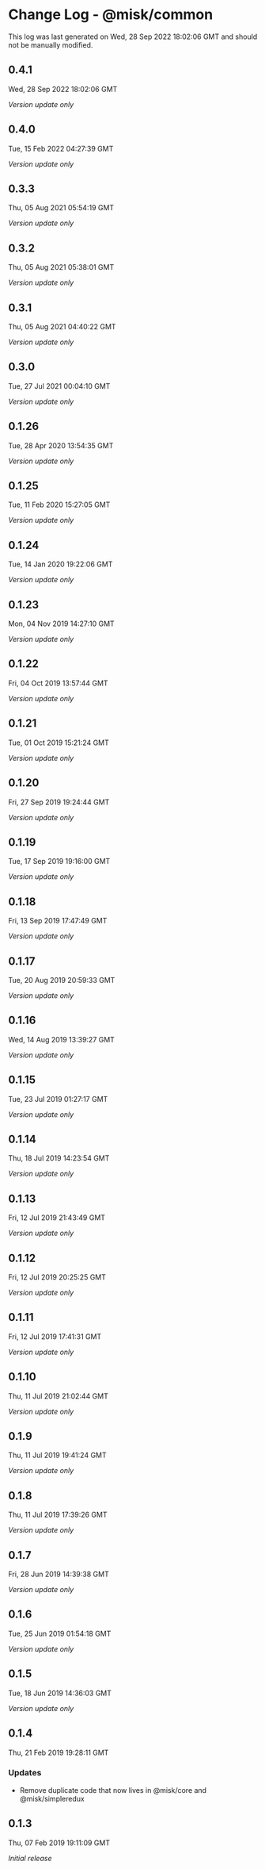 # Change Log - @misk/common

This log was last generated on Wed, 28 Sep 2022 18:02:06 GMT and should not be manually modified.

## 0.4.1

Wed, 28 Sep 2022 18:02:06 GMT

_Version update only_

## 0.4.0

Tue, 15 Feb 2022 04:27:39 GMT

_Version update only_

## 0.3.3

Thu, 05 Aug 2021 05:54:19 GMT

_Version update only_

## 0.3.2

Thu, 05 Aug 2021 05:38:01 GMT

_Version update only_

## 0.3.1

Thu, 05 Aug 2021 04:40:22 GMT

_Version update only_

## 0.3.0

Tue, 27 Jul 2021 00:04:10 GMT

_Version update only_

## 0.1.26

Tue, 28 Apr 2020 13:54:35 GMT

_Version update only_

## 0.1.25

Tue, 11 Feb 2020 15:27:05 GMT

_Version update only_

## 0.1.24

Tue, 14 Jan 2020 19:22:06 GMT

_Version update only_

## 0.1.23

Mon, 04 Nov 2019 14:27:10 GMT

_Version update only_

## 0.1.22

Fri, 04 Oct 2019 13:57:44 GMT

_Version update only_

## 0.1.21

Tue, 01 Oct 2019 15:21:24 GMT

_Version update only_

## 0.1.20

Fri, 27 Sep 2019 19:24:44 GMT

_Version update only_

## 0.1.19

Tue, 17 Sep 2019 19:16:00 GMT

_Version update only_

## 0.1.18

Fri, 13 Sep 2019 17:47:49 GMT

_Version update only_

## 0.1.17

Tue, 20 Aug 2019 20:59:33 GMT

_Version update only_

## 0.1.16

Wed, 14 Aug 2019 13:39:27 GMT

_Version update only_

## 0.1.15

Tue, 23 Jul 2019 01:27:17 GMT

_Version update only_

## 0.1.14

Thu, 18 Jul 2019 14:23:54 GMT

_Version update only_

## 0.1.13

Fri, 12 Jul 2019 21:43:49 GMT

_Version update only_

## 0.1.12

Fri, 12 Jul 2019 20:25:25 GMT

_Version update only_

## 0.1.11

Fri, 12 Jul 2019 17:41:31 GMT

_Version update only_

## 0.1.10

Thu, 11 Jul 2019 21:02:44 GMT

_Version update only_

## 0.1.9

Thu, 11 Jul 2019 19:41:24 GMT

_Version update only_

## 0.1.8

Thu, 11 Jul 2019 17:39:26 GMT

_Version update only_

## 0.1.7

Fri, 28 Jun 2019 14:39:38 GMT

_Version update only_

## 0.1.6

Tue, 25 Jun 2019 01:54:18 GMT

_Version update only_

## 0.1.5

Tue, 18 Jun 2019 14:36:03 GMT

_Version update only_

## 0.1.4

Thu, 21 Feb 2019 19:28:11 GMT

### Updates

- Remove duplicate code that now lives in @misk/core and @misk/simpleredux

## 0.1.3

Thu, 07 Feb 2019 19:11:09 GMT

_Initial release_
